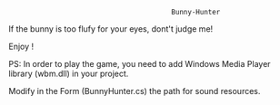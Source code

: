                                            Bunny-Hunter
                                           
                                            
  If the bunny is too flufy for your eyes, dont't judge me!
  
  Enjoy !

  PS: In order to play the game, you need to add Windows Media Player library (wbm.dll) in your project.
      
  Modify in the Form (BunnyHunter.cs) the path for sound resources.
